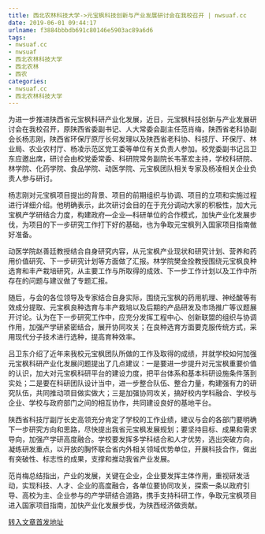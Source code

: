 ```yaml
---
title: 西北农林科技大学->元宝枫科技创新与产业发展研讨会在我校召开 | nwsuaf.cc
date: 2019-06-01 09:44:17
urlname: f3884bbbdb691c80146e5903ac89a6d6
tags: 
- nwsuaf.cc
- nwsuaf
- 西北农林科技大学
- 西北农林
- 西农
categories:
- nwsuaf.cc
- 西北农林科技大学
---
```



为进一步推进陕西省元宝枫科研产业化发展，近日，元宝枫科技创新与产业发展研讨会在我校召开，原陕西省委副书记、人大常委会副主任范肖梅，陕西省老科协副会长杨志刚，陕西省环保厅原厅长何发理以及陕西省老科协、科技厅、环保厅、林业局、农业农村厅、杨凌示范区党工委等单位有关负责人参加。校党委副书记吕卫东应邀出席，研讨会由校党委常委、科研院常务副院长韦革宏主持，学校科研院、林学院、化药学院、食品学院、动医学院、元宝枫团队相关专家及杨凌相关企业负责人参与研讨。

杨志刚对元宝枫项目提出的背景、项目的前期组织与协调、项目的立项和实施过程进行详细介绍。他明确表示，此次研讨会目的在于充分调动大家的积极性，加大元宝枫产学研结合力度，构建政府—企业—科研单位的合作模式，加快产业化发展步伐，为项目的下一步研究工作打下好的基础，也为争取元宝枫列入国家项目指南做好准备。

动医学院赵善廷教授结合自身研究内容，从元宝枫产业现状和研究计划、营养和药用价值研究、下一步研究计划等方面做了汇报。林学院樊金拴教授围绕元宝枫良种选育和丰产栽培研究，从主要工作与所取得的成效、下一步工作计划以及工作中所存在的问题与建议做了专题汇报。

随后，与会的各位领导及专家结合自身实际，围绕元宝枫的药用机理、神经酸等有效成分提取、元宝枫良种选育与丰产栽培以及后期的产品研发及市场推广等议题展开讨论。认为在下一步研究工作中，应充分发挥工程中心、创新联盟的组织与协调作用，加强产学研紧密结合，展开协同攻关；在良种选育方面要克服传统方式，采用现代分子技术进行选种，提高育种效率。

吕卫东介绍了近年来我校元宝枫团队所做的工作及取得的成绩，并就学校如何加强元宝枫科研产业化发展问题提出了几点建议：一是要进一步提升对元宝枫重要价值的认识，加大对元宝枫科研平台的建设力度，把平台体系和基本科研设施条件落到实处；二是要在科研团队设计当中，进一步整合队伍、整合力量，构建强有力的研究队伍，共同推动项目做实做大；三是加强协同攻关，搞好校内学科融合、学校与企业、学校与政府部门之间的相互协作，共同建设良好的基地平台。

陕西省科技厅副厅长史高领充分肯定了学校的工作业绩，建议与会的各部门要明确下一步研究方向和思路，尽快提出我省元宝枫发展规划；要坚持目标、成果和需求导向，加强产学研高度融合。学校要发挥多学科结合和人才优势，选出突破方向，凝练研发重点，以开放的胸怀联合省内外相关领域优势单位，开展科技合作，做出有突破性、标志性的成果，支撑和推动我省产业发展。

范肖梅总结指出，产业的发展，关键在企业，企业要发挥主体作用，重视研发活动，实现科技、人才、企业的高度融合，各单位要协同攻关，探索一条以政府引导、高校为主、企业参与的产学研结合道路，携手支持科研工作，争取元宝枫项目进入国家项目指南，加快产业化发展步伐，为陕西经济做贡献。





[转入文章首发地址](https://news.nwsuaf.edu.cn/xnxw/89986.htm)